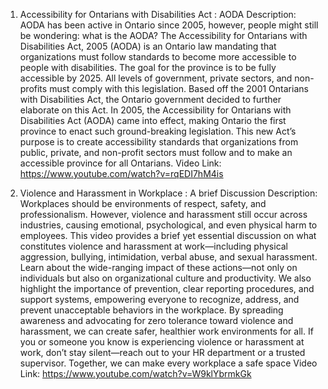 1. Accessibility for Ontarians with Disabilities Act : AODA
Description: AODA has been active in Ontario since 2005, however, people might still be wondering: what is the AODA? The Accessibility for Ontarians with Disabilities Act, 2005 (AODA) is an Ontario law mandating that organizations must follow standards to become more accessible to people with disabilities. The goal for the province is to be fully accessible by 2025. All levels of government, private sectors, and non-profits must comply with this legislation. Based off the 2001 Ontarians with Disabilities Act, the Ontario government decided to further elaborate on this Act. In 2005, the Accessibility for Ontarians with Disabilities Act (AODA) came into effect, making Ontario the first province to enact such ground-breaking legislation. This new Act’s purpose is to create accessibility standards that organizations from public, private, and non-profit sectors must follow and to make an accessible province for all Ontarians.
Video Link: https://www.youtube.com/watch?v=rqEDI7hM4is

2. Violence and Harassment in Workplace : A brief Discussion
Description: Workplaces should be environments of respect, safety, and professionalism. However, violence and harassment still occur across industries, causing emotional, psychological, and even physical harm to employees. This video provides a brief yet essential discussion on what constitutes violence and harassment at work—including physical aggression, bullying, intimidation, verbal abuse, and sexual harassment.
Learn about the wide-ranging impact of these actions—not only on individuals but also on organizational culture and productivity. We also highlight the importance of prevention, clear reporting procedures, and support systems, empowering everyone to recognize, address, and prevent unacceptable behaviors in the workplace. By spreading awareness and advocating for zero tolerance toward violence and harassment, we can create safer, healthier work environments for all.
If you or someone you know is experiencing violence or harassment at work, don’t stay silent—reach out to your HR department or a trusted supervisor. Together, we can make every workplace a safe space
Video Link: https://www.youtube.com/watch?v=W9klYbrmkGk